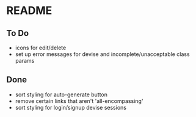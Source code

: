 # README

To Do
-----
- icons for edit/delete
- set up error messages for devise and incomplete/unacceptable class params

Done
-----
- sort styling for auto-generate button
- remove certain links that aren't 'all-encompassing'
- sort styling for login/signup devise sessions
